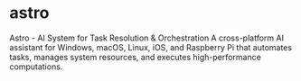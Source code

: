 # astro
Astro - AI System for Task Resolution &amp; Orchestration A cross-platform AI assistant for Windows, macOS, Linux, iOS, and Raspberry Pi that automates tasks, manages system resources, and executes high-performance computations.
